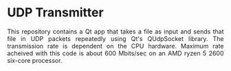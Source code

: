 # UDP Transmitter

<p align="justify"> 
This repository contains a Qt app that takes a file as input and sends that file in UDP packets repeatedly using Qt's QUdpSocket library. The transmission rate is dependent on the CPU hardware. Maximum rate acheived with this code is about 600 Mbits/sec on an AMD ryzen 5 2600 six-core processor.
</p>